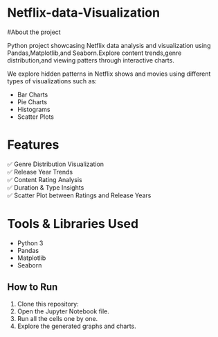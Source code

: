 # Netflix-data-Visualization
#About the project

Python project showcasing Netflix data analysis and visualization using Pandas,Matplotlib,and Seaborn.Explore content trends,genre distribution,and viewing patters through interactive charts.

We explore hidden patterns in Netflix shows and movies using different types of visualizations such as:
- Bar Charts
- Pie Charts
- Histograms
- Scatter Plots

# Features
✅ Genre Distribution Visualization  
✅ Release Year Trends  
✅ Content Rating Analysis  
✅ Duration & Type Insights  
✅ Scatter Plot between Ratings and Release Years  

# Tools & Libraries Used
- Python 3  
- Pandas  
- Matplotlib  
- Seaborn  

## How to Run
1. Clone this repository:
2. Open the Jupyter Notebook file.
3. Run all the cells one by one.
4. Explore the generated graphs and charts.


